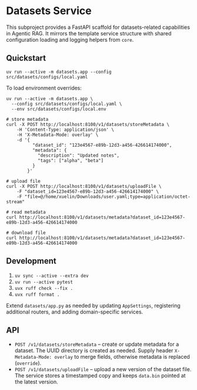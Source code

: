 # Datasets Service

This subproject provides a FastAPI scaffold for datasets-related capabilities in Agentic RAG. It mirrors
the template service structure with shared configuration loading and logging helpers from `core`.

## Quickstart

```shell
uv run --active -m datasets.app --config src/datasets/configs/local.yaml
```

To load environment overrides:

```shell
uv run --active -m datasets.app \
  --config src/datasets/configs/local.yaml \
  --env src/datasets/configs/local.env
  
# store metadata
curl -X POST http://localhost:8100/v1/datasets/storeMetadata \
    -H 'Content-Type: application/json' \
    -H 'X-Metadata-Mode: overlay' \
    -d '{
          "dataset_id": "123e4567-e89b-12d3-a456-426614174000",
          "metadata": {
            "description": "Updated notes",
            "tags": ["alpha", "beta"]
          }
        }'

# upload file
curl -X POST http://localhost:8100/v1/datasets/uploadFile \
    -F "dataset_id=123e4567-e89b-12d3-a456-426614174000" \
    -F "file=@/home/xuelin/Downloads/user.yaml;type=application/octet-stream"

# read metadata
curl http://localhost:8100/v1/datasets/metadata?dataset_id=123e4567-e89b-12d3-a456-426614174000

# download file
curl http://localhost:8100/v1/datasets/metadata?dataset_id=123e4567-e89b-12d3-a456-426614174000
```

## Development

1. `uv sync --active --extra dev`
2. `uv run --active pytest`
3. `uvx ruff check --fix .`
4. `uvx ruff format .`

Extend `datasets/app.py` as needed by updating `AppSettings`, registering additional routers, and
adding domain-specific services.

## API

- `POST /v1/datasets/storeMetadata` – create or update metadata for a dataset. The UUID directory is created as needed. Supply header `X-Metadata-Mode: overlay` to merge fields, otherwise metadata is replaced (`override`).
- `POST /v1/datasets/uploadFile` – upload a new version of the dataset file. The service stores a timestamped copy and keeps `data.bin` pointed at the latest version.
